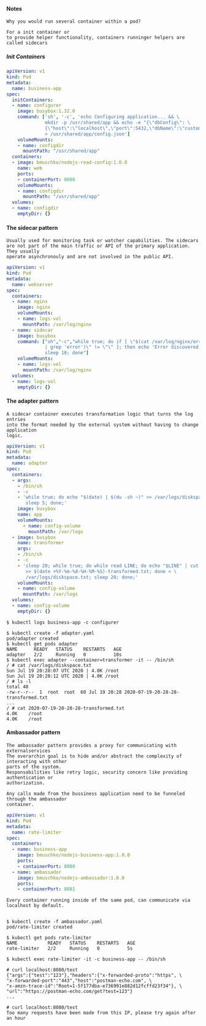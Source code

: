 #### Notes

    Why you would run several container within a pod?

    For a init container or
    to provide helper functionality, containers runninger helpers are called sidecars

#####  Init Containers
    
```yaml
apiVersion: v1
kind: Pod
metadata:
  name: business-app
spec:
  initContainers:
  - name: configurer
    image: busybox:1.32.0
    command: ['sh', '-c', 'echo Configuring application... && \
              mkdir -p /usr/shared/app && echo -e "{\"dbConfig\": \
              {\"host\":\"localhost\",\"port\":5432,\"dbName\":\"customers\"}}" \
              > /usr/shared/app/config.json']
    volumeMounts:
    - name: configdir
      mountPath: "/usr/shared/app"
  containers:
  - image: bmuschko/nodejs-read-config:1.0.0
    name: web
    ports:
    - containerPort: 8080
    volumeMounts:
    - name: configdir
      mountPath: "/usr/shared/app"
  volumes:
  - name: configdir
    emptyDir: {}
```

#### The sidecar pattern

    Usually used for monitoring task or watcher capabilities. The sidecars
    are not part of the main traffic or API of the primary application. They usually
    operate asynchronouly and are not involved in the public API.

```yaml
apiVersion: v1
kind: Pod
metadata:
  name: webserver
spec:
  containers:
  - name: nginx
    image: nginx
    volumeMounts:
    - name: logs-vol
      mountPath: /var/log/nginx
  - name: sidecar
    image: busybox
    command: ["sh","-c","while true; do if [ \"$(cat /var/log/nginx/error.log \
              | grep 'error')\" != \"\" ]; then echo 'Error discovered!'; fi; \
              sleep 10; done"]
    volumeMounts:
    - name: logs-vol
      mountPath: /var/log/nginx
  volumes:
  - name: logs-vol
    emptyDir: {}
```

#### The adapter pattern

    A sidecar container executes transformation logic that turns the log entries
    into the format needed by the external system without having to change application
    logic.

```yaml
apiVersion: v1
kind: Pod
metadata:
  name: adapter
spec:
  containers:
  - args:
    - /bin/sh
    - -c
    - 'while true; do echo "$(date) | $(du -sh ~)" >> /var/logs/diskspace.txt; \
       sleep 5; done;'
    image: busybox
    name: app
    volumeMounts:
      - name: config-volume
        mountPath: /var/logs
  - image: busybox
    name: transformer
    args:
    - /bin/sh
    - -c
    - 'sleep 20; while true; do while read LINE; do echo "$LINE" | cut -f2 -d"|" \
       >> $(date +%Y-%m-%d-%H-%M-%S)-transformed.txt; done < \
       /var/logs/diskspace.txt; sleep 20; done;'
    volumeMounts:
    - name: config-volume
      mountPath: /var/logs
  volumes:
  - name: config-volume
    emptyDir: {}
````

    $ kubectl logs business-app -c configurer

    $ kubectl create -f adapter.yaml
    pod/adapter created
    $ kubectl get pods adapter
    NAME      READY   STATUS    RESTARTS   AGE
    adapter   2/2     Running   0          10s
    $ kubectl exec adapter --container=transformer -it -- /bin/sh
    / # cat /var/logs/diskspace.txt
    Sun Jul 19 20:28:07 UTC 2020 | 4.0K	/root
    Sun Jul 19 20:28:12 UTC 2020 | 4.0K	/root
    / # ls -l
    total 40
    -rw-r--r--  1  root  root  60 Jul 19 20:28 2020-07-19-20-28-28-transformed.txt
    ...
    / # cat 2020-07-19-20-28-28-transformed.txt
    4.0K	/root
    4.0K	/root

#### Ambassador pattern

    The ambassador pattern provides a proxy for communicating with externalservices
    The overarchin goal is to hide and/or abstract the complexity of interacting with other
    parts of the system. 
    Responsabilities like retry logic, security concern like providing authentication or
    authorization.

    Any calls made from the bussiness application need to be funneled through the ambassador
    container.


```yaml
apiVersion: v1
kind: Pod
metadata:
  name: rate-limiter
spec:
  containers:
  - name: business-app
    image: bmuschko/nodejs-business-app:1.0.0
    ports:
    - containerPort: 8080
  - name: ambassador
    image: bmuschko/nodejs-ambassador:1.0.0
    ports:
    - containerPort: 8081
```
    Every container running inside of the same pod, can communicate via localhost by default.


    $ kubectl create -f ambassador.yaml
    pod/rate-limiter created

    $ kubectl get pods rate-limiter
    NAME           READY   STATUS    RESTARTS   AGE
    rate-limiter   2/2     Running   0          5s

    $ kubectl exec rate-limiter -it -c business-app -- /bin/sh

    # curl localhost:8080/test
    {"args":{"test":"123"},"headers":{"x-forwarded-proto":"https", \
    "x-forwarded-port":"443","host":"postman-echo.com", \
    "x-amzn-trace-id":"Root=1-5f177dba-e736991e882d12fcffd23f34"}, \
    "url":"https://postman-echo.com/get?test=123"}
    ...

    # curl localhost:8080/test
    Too many requests have been made from this IP, please try again after an hour
    

